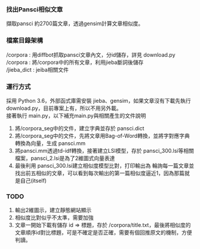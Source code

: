 ### 找出Pansci相似文章
擷取pansci 約2700篇文章，透過gensim計算文章相似度。

### 檔案目錄架構
/corpora : 用diffbot抓取pansci文章內文，分id儲存，詳見 download.py  
/corpora : 將/corpora中的所有文章，利用jieba斷詞後儲存  
/jieba_dict : jeiba相關文件  

### 運行方式  
採用 Python 3.6，外部函式庫需安裝 jieba、gensim，如果文章沒有下載先執行 download.py，目前專案上有，所以不用另外載。   
接著執行 main.py，以下補充main.py與相關產生的文件說明  
1. 將/corpora_seg中的文件，建立字典並存於 pansci.dict     
2. 將/corpora_seg中的文件，先將文章用Bag-of-Word轉換，並將字對應字典轉換為向量，生成 pansci.mm   
3. 將pansci.mm透過td-idf轉換，接著建立LSI模型，存於 pansci_300.lsi等相關檔案，pansci_2.lsi是為了2維圖式向量表達  
4. 最後利用 pansci_300.lsi建立相似度模型比對，打印輸出為 輪詢每一篇文章並找出前五相似的文章，可以看到每次輸出的第一篇相似度逼近1，因為那篇就是自己(itself)  

### TODO  
1. 輸出2維圖示，建立靜態網站顯示  
2. 相似度比對似乎不太準，需要加強  
3. 文章一開始下載有儲存 id => 標題，存於 /corpora/title.txt，最後將相似度的文章順序id對比標題，可是不確定是否正確，需要有個回推原文的機制，方便判讀。
